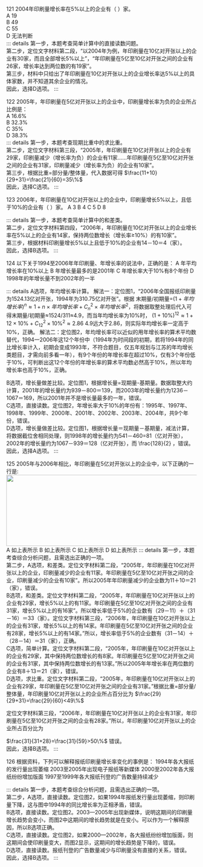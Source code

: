 



121
2004年印刷量增长率在5%以上的企业有（ ）家。<br/>
A 19<br/>
B 49<br/>
C 55<br/>
D 无法判断<br/>
::: details
第一步，本题考查简单计算中的直接读数问题。<br/>第二步，定位文字材料第二段，“以2004年为例，年印刷量在10亿对开张以上的企业有30家，而且全部增长5%以上”，“年印刷量在5亿至10亿对开张之间的企业有26家，增长率达到两位数的有19家”。<br/>第三步，材料中只给出了年印刷量在10亿对开张以上的企业增长率达5%以上的具体家数，并不知道其余企业的情况。<br/>因此，选择D选项。
:::

122
2005年，年印刷量在5亿对开张以上的企业中，印刷量增长率为负的企业所占比例是：  
A 16.6%  
B 32.3%  
C 35%  
D 38.3%  
::: details
第一步，本题考查现期比重中的求比重。<br/>第二步，定位文字材料第三段，“2005年，年印刷量在10亿对开张以上的企业有29家，印刷量减少（增长率为负）的企业有11家……年印刷量在5亿至10亿对开张之间的企业有31家，印刷量减少（增长率为负）的企业有10家”。<br/>第三步，根据比重=部分量/整体量，代入数据可得 
$\frac{11+10}{29+31}=\frac{21}{60}=35\%$
<br/>因此，选择C选项。
:::


123
2006年，年印刷量在10亿对开张以上的企业中，印刷量增长5%以上，且低于10%的企业有（ ）家。
A 3
B 4
C 5
D 8

::: details
第一步，本题考查简单计算中的和差类。<br/>第二步，定位文字材料第四段，“2006年，年印刷量在10亿对开张以上的企业增长率在5%以上的企业有14家，保持两位数增长（增长率≥10%）的有10家”。<br/>第三步，根据材料印刷量增长5%以上且低于10%的企业有14－10＝4（家）。<br/>因此，选择B选项。
:::


124
以下关于1994至2006年年印刷量、年增长率的说法中，正确的是：
A 年平均增长率在10%以上
B 年增长量最多的是2001年
C 年增长率大于10%有8个年份
D 1998年的年增长量不到2002年的一半

::: details
A选项，年均增长率计算。
解法一：定位图1，“2006年全国报纸印刷量为1524.13亿对开张，1994年为310.75亿对开张”。根据 末期量/初期量=$(1+年均增长率)^n≈1+n×年均增长率+ C^2_n ×年均增长率^2$，将数据取整处理后代入可得末期量/初期量≈1524/311≈4.9，而当年均增长率为10%时，
$(1+10\%)^{12}\approx1+12\times10\%+C^2_{12}\times10\%^2\approx2.86$
4.9远大于2.86，则实际年均增长率一定高于10%，正确。
解法二：定位图2，年均增长率可以近似的用年增长率的算术平均数替代，1994一2006年这12个年份中（1994年为时间段的初期，若将1994年的同比增长率计入，初期会变成1993年，不符合题目，仅五年规划与江苏的年均增长类题目，才需向前多看一年），有9个年份的年增长率在超过10%，仅有3个年份低于10%，可判断出这12个年份的年增长率的算术平均数必然高于10%，所以年均增长率也高于10%，正确。<br/>

B选项，增长量做差比较。定位图1，根据增长量=现期量-基期量。数据取整大约计算，2001年的增长量约为939－800＝139，而2003年的增长量约为1236－1067＝169，所以2001年并不是增长量最多的一年，错误。<br/>
C选项，直接读数。定位图2，年增长率大于10%的年份有：1995年、1997年、1998年、1999年、2000年、2001年、2002年、2003年、2004年，共9个年份，错误。<br/>
D选项，增长量做差比较。定位图1，根据增长量＝现期量－基期量，减法计算，将数据截位舍相同处理，则1998年的增长量约为541－460=81（亿对开张），2002年的增长量约为1067－939＝128（亿对开张），而 \frac{128}{2} ，错误。<br/>因此，选择A选项。
:::


125
2005年与2006年相比，年印刷量在5亿对开张以上的企业中，以下正确的一行是:
<img src="http://tiku.huatu.com/cdn/pandora/img/f835b1d5-5654-4248-9e8b-6b3f99bd331d..png?imageView2/0/w/599/format/jpg" width="598" height="188">
A 如上表所示
B 如上表所示
C 如上表所示
D 如上表所示
::: details
第一步，本题考查综合分析问题，且需选出正确的一项。<br/>第二步，A选项，和差类。定位文字材料第二段，“2005年，年印刷量在10亿对开张以上的企业，印刷量减少的企业有11家。年印刷量在5亿至10亿对开张之间的企业，印刷量减少的企业有10家”。所以2005年年印刷量减少的企业数为11＋10＝21（家），错误。<br/>B选项，和差类。定位文字材料第二段，“2005年，年印刷量在10亿对开张以上的企业有29家，增长5%以上的有11家。年印刷量在5亿至10亿对开张之间的企业有31家，增长5%以上的有16家”。所以增长率低于5%的企业数有（29－11）＋（31－16）＝33（家）。定位文字材料第三段，“2006年，年印刷量在10亿对开张以上的企业有31家，增长5%以上的有14家。年印刷量在5亿至10亿对开张之间的企业有28家，增长5%以上的有14家。”所以，增长率低于5%的企业数有（31－14）＋（28－14）＝31（家），正确。<br/>C选项，简单计算。定位文字材料第二段，“2005年，年印刷量在10亿对开张以上的企业有29家，其中保持两位数增长的有8家。年印刷量在5亿至10亿对开张之间的企业有31家，其中保持两位数增长的有13家。”所以2005年年增长率在两位数的企业有8＋13＝21（家），错误。<br/>D选项，求比重。定位文字材料第二段，“2005年，年印刷量在10亿对开张以上的企业有29家，年印刷量在5亿至10亿对开张之间的企业有31家。”根据比重=部分量/整体量，年印刷量10亿对开张以上的企业所占百分比为 
$\frac{29}{29+31}=\frac{29}{60}<49\%$

定位文字材料第三段，“2006年，年印刷量在10亿对开张以上的企业有31家，年印刷量在5亿至10亿对开张之间的企业有28家。”所以，年印刷量10亿对开张以上的企业所占百分比为 

$\frac{31}{31+28}=\frac{31}{59}>50\%$
错误。<br/>因此，选择B选项。
:::


126
根据资料，下列可以解释报纸印刷量增长率变化的事例是：
1994年各大报纸的发行量出现萎缩
2003至2005年出现电子报纸等新媒体
2000至2002年各大报纸纷纷增加版面
1997至1999年各大报纸刊登的广告数量持续减少

::: details
第一步，本题考查综合分析问题，且需选出正确的一项。<br/>第二步，A选项，直接读数。定位图2，如果1994年报纸发行量出现萎缩，则印刷量下降，这与图中1994年的同比增长率为正相矛盾，错误。<br/>B选项，直接读数。定位图2。2003—2005年出现新媒体，说明这期间的印刷量增长趋势会变小，而图2中这期间的增长趋势就是在变小。可以作为一个解释原因，所以B选项正确。<br/>C选项，直接读数。定位图2，如果2000—2002年，各大报纸纷纷增加版面，则这期间会使印刷量变大，而图2显示，这期间的增长趋势是下降的，错误。<br/>D选项，直接读数。报纸刊登的广告数量减少与印刷量没有直接的关系，错误。<br/>因此，选择B选项。
:::






